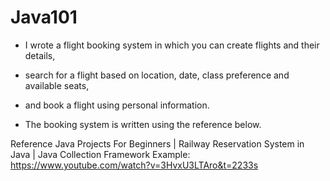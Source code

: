 # Java101
* I wrote a flight booking system in which you can create flights and their details,
* search for a flight based on location, date, class preference and available seats,
* and book a flight using personal information.

* The booking system is written using the reference below.

Reference
Java Projects For Beginners | Railway Reservation System in Java | Java Collection Framework Example:
https://www.youtube.com/watch?v=3HvxU3LTAro&t=2233s
